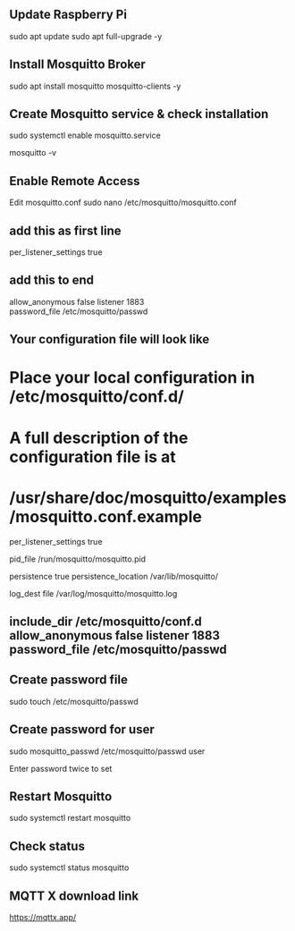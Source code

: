 Update Raspberry Pi
-----------------------------------------------------------------
sudo apt update
sudo apt full-upgrade -y


Install Mosquitto Broker
-----------------------------------------------------------------
sudo apt install mosquitto mosquitto-clients -y


Create Mosquitto service & check installation
-----------------------------------------------------------------
sudo systemctl enable mosquitto.service

mosquitto -v


Enable Remote Access
-----------------------------------------------------------------
Edit mosquitto.conf
sudo nano /etc/mosquitto/mosquitto.conf


add this as first line
-----------------------------------------------------------------
per_listener_settings true


add this to end
-----------------------------------------------------------------
allow_anonymous false 
listener 1883  
password_file /etc/mosquitto/passwd


Your configuration file will look like
-----------------------------------------------------------------
# Place your local configuration in /etc/mosquitto/conf.d/
#
# A full description of the configuration file is at
# /usr/share/doc/mosquitto/examples/mosquitto.conf.example

per_listener_settings true

pid_file /run/mosquitto/mosquitto.pid

persistence true
persistence_location /var/lib/mosquitto/

log_dest file /var/log/mosquitto/mosquitto.log

include_dir /etc/mosquitto/conf.d
allow_anonymous false 
listener 1883  
password_file /etc/mosquitto/passwd
-----------------------------------------------------------------


Create password file
-----------------------------------------------------------------
sudo touch /etc/mosquitto/passwd


Create password for user
-----------------------------------------------------------------
sudo mosquitto_passwd /etc/mosquitto/passwd user

Enter password twice to set


Restart Mosquitto
-----------------------------------------------------------------
sudo systemctl restart mosquitto

Check status
-----------------------------------------------------------------
sudo systemctl status mosquitto


MQTT X download link
-----------------------------------------------------------------
https://mqttx.app/
